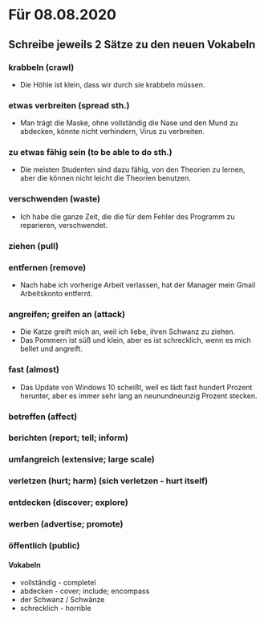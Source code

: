 # Für 08.08.2020

## Schreibe jeweils 2 Sätze zu den neuen Vokabeln

### krabbeln \(crawl\)

* Die Höhle ist klein, dass wir durch sie krabbeln müssen.

### etwas verbreiten \(spread sth.\)

* Man trägt die Maske, ohne vollständig die Nase und den Mund zu abdecken, könnte nicht verhindern, Virus zu verbreiten.

### zu etwas fähig sein \(to be able to do sth.\)

* Die meisten Studenten sind dazu fähig, von den Theorien zu lernen, aber die können nicht leicht die Theorien benutzen.

### verschwenden \(waste\)

* Ich habe die ganze Zeit, die die für dem Fehler des Programm zu reparieren, verschwendet.

### ziehen \(pull\)

### entfernen \(remove\)

* Nach habe ich vorherige Arbeit verlassen, hat der Manager mein Gmail Arbeitskonto entfernt.

### angreifen; greifen an \(attack\)

* Die Katze greift mich an, weil ich liebe, ihren Schwanz zu ziehen.
* Das Pommern ist süß und klein, aber es ist schrecklich, wenn es mich bellet und angreift.

### fast \(almost\)

* Das Update von Windows 10 scheißt, weil es lädt fast hundert Prozent herunter, aber es immer sehr lang an neunundneunzig Prozent stecken.

### betreffen \(affect\)

### berichten \(report; tell; inform\)

### umfangreich \(extensive; large scale\)

### verletzen \(hurt; harm\) \(sich verletzen - hurt itself\)

### entdecken \(discover; explore\)

### werben \(advertise; promote\)

### öffentlich \(public\)

#### Vokabeln

* vollständig - completel
* abdecken - cover; include; encompass
* der Schwanz / Schwänze
* schrecklich - horrible



